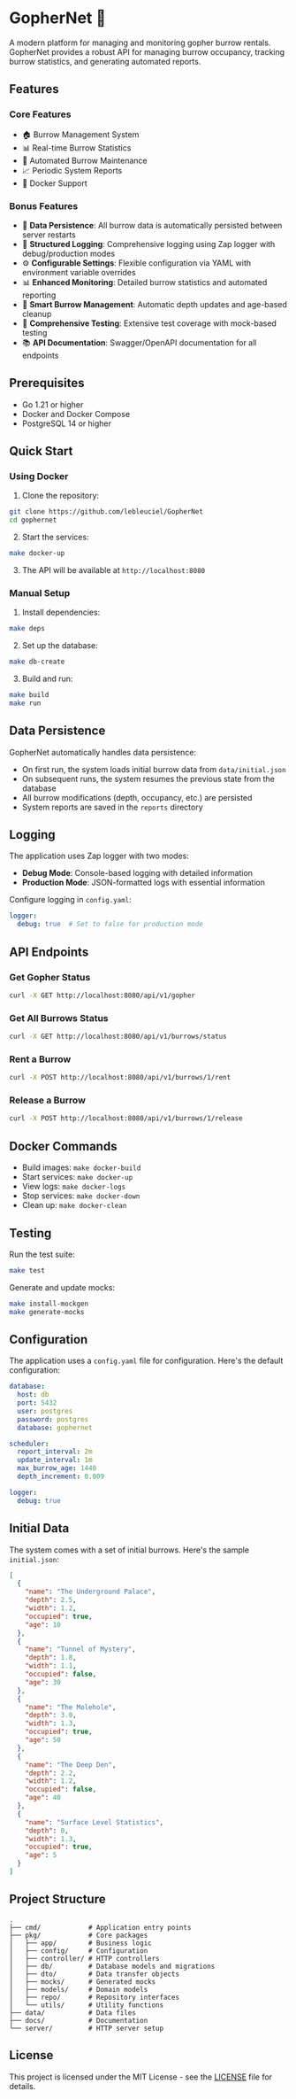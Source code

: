 # GopherNet 🦫

A modern platform for managing and monitoring gopher burrow rentals. GopherNet provides a robust API for managing burrow occupancy, tracking burrow statistics, and generating automated reports.

## Features

### Core Features
- 🏠 Burrow Management System
- 📊 Real-time Burrow Statistics
- 🔄 Automated Burrow Maintenance
- 📈 Periodic System Reports
- 🐳 Docker Support

### Bonus Features
- 💾 **Data Persistence**: All burrow data is automatically persisted between server restarts
- 📝 **Structured Logging**: Comprehensive logging using Zap logger with debug/production modes
- ⚙️ **Configurable Settings**: Flexible configuration via YAML with environment variable overrides
- 📊 **Enhanced Monitoring**: Detailed burrow statistics and automated reporting
- 🔄 **Smart Burrow Management**: Automatic depth updates and age-based cleanup
- 🧪 **Comprehensive Testing**: Extensive test coverage with mock-based testing
- 📚 **API Documentation**: Swagger/OpenAPI documentation for all endpoints

## Prerequisites

- Go 1.21 or higher
- Docker and Docker Compose
- PostgreSQL 14 or higher

## Quick Start

### Using Docker

1. Clone the repository:
```bash
git clone https://github.com/lebleuciel/GopherNet
cd gophernet
```

2. Start the services:
```bash
make docker-up
```

3. The API will be available at `http://localhost:8080`

### Manual Setup

1. Install dependencies:
```bash
make deps
```

2. Set up the database:
```bash
make db-create
```

3. Build and run:
```bash
make build
make run
```

## Data Persistence

GopherNet automatically handles data persistence:

- On first run, the system loads initial burrow data from `data/initial.json`
- On subsequent runs, the system resumes the previous state from the database
- All burrow modifications (depth, occupancy, etc.) are persisted
- System reports are saved in the `reports` directory

## Logging

The application uses Zap logger with two modes:

- **Debug Mode**: Console-based logging with detailed information
- **Production Mode**: JSON-formatted logs with essential information

Configure logging in `config.yaml`:
```yaml
logger:
  debug: true  # Set to false for production mode
```

## API Endpoints

### Get Gopher Status
```bash
curl -X GET http://localhost:8080/api/v1/gopher
```

### Get All Burrows Status
```bash
curl -X GET http://localhost:8080/api/v1/burrows/status
```

### Rent a Burrow
```bash
curl -X POST http://localhost:8080/api/v1/burrows/1/rent
```

### Release a Burrow
```bash
curl -X POST http://localhost:8080/api/v1/burrows/1/release
```

## Docker Commands

- Build images: `make docker-build`
- Start services: `make docker-up`
- View logs: `make docker-logs`
- Stop services: `make docker-down`
- Clean up: `make docker-clean`

## Testing

Run the test suite:
```bash
make test
```

Generate and update mocks:
```bash
make install-mockgen
make generate-mocks
```

## Configuration

The application uses a `config.yaml` file for configuration. Here's the default configuration:

```yaml
database:
  host: db
  port: 5432
  user: postgres
  password: postgres
  database: gophernet

scheduler:
  report_interval: 2m
  update_interval: 1m
  max_burrow_age: 1440
  depth_increment: 0.009

logger:
  debug: true
```

## Initial Data

The system comes with a set of initial burrows. Here's the sample `initial.json`:

```json
[
  {
    "name": "The Underground Palace",
    "depth": 2.5,
    "width": 1.2,
    "occupied": true,
    "age": 10
  },
  {
    "name": "Tunnel of Mystery",
    "depth": 1.8,
    "width": 1.1,
    "occupied": false,
    "age": 30
  },
  {
    "name": "The Molehole",
    "depth": 3.0,
    "width": 1.3,
    "occupied": true,
    "age": 50
  },
  {
    "name": "The Deep Den",
    "depth": 2.2,
    "width": 1.2,
    "occupied": false,
    "age": 40
  },
  {
    "name": "Surface Level Statistics",
    "depth": 0,
    "width": 1.3,
    "occupied": true,
    "age": 5
  }
]
```

## Project Structure

```
.
├── cmd/            # Application entry points
├── pkg/            # Core packages
│   ├── app/        # Business logic
│   ├── config/     # Configuration
│   ├── controller/ # HTTP controllers
│   ├── db/         # Database models and migrations
│   ├── dto/        # Data transfer objects
│   ├── mocks/      # Generated mocks
│   ├── models/     # Domain models
│   ├── repo/       # Repository interfaces
│   └── utils/      # Utility functions
├── data/           # Data files
├── docs/           # Documentation
└── server/         # HTTP server setup
```

## License

This project is licensed under the MIT License - see the [LICENSE](LICENSE) file for details.
